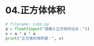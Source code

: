 # 04.正方体体积

```python
# filename: cube.py
a = float(input("请输入正方体的边长："))
v = a * a * a
print("正方体的体积是：", v)
```
